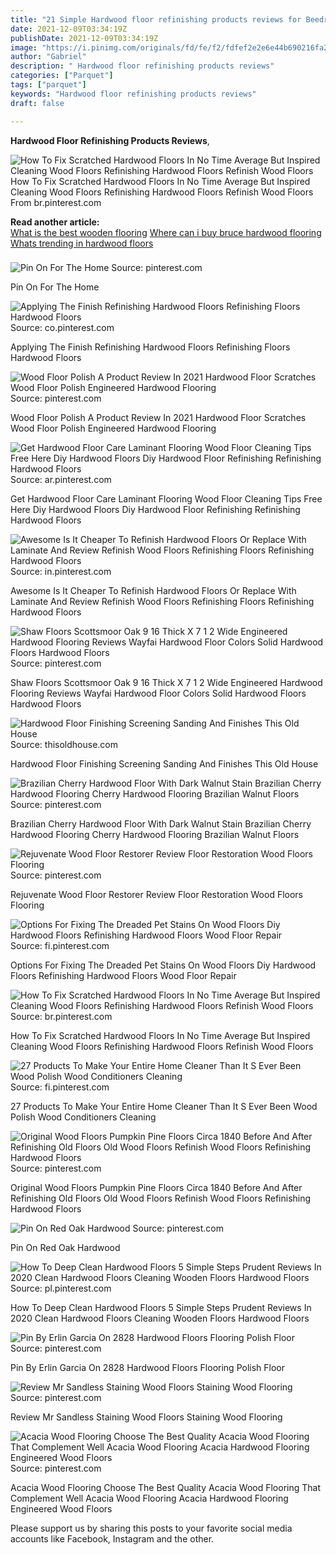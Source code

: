 ```yaml
---
title: "21 Simple Hardwood floor refinishing products reviews for Beedroom Remodeling"
date: 2021-12-09T03:34:19Z
publishDate: 2021-12-09T03:34:19Z
image: "https://i.pinimg.com/originals/fd/fe/f2/fdfef2e2e6e44b690216fa241957b4f1.jpg"
author: "Gabriel"
description: " Hardwood floor refinishing products reviews"
categories: ["Parquet"]
tags: ["parquet"]
keywords: "Hardwood floor refinishing products reviews"
draft: false

---
```

<!-- Head tag Code -->
**Hardwood Floor Refinishing Products Reviews**, 

![How To Fix Scratched Hardwood Floors In No Time Average But Inspired Cleaning Wood Floors Refinishing Hardwood Floors Refinish Wood Floors](https://i.pinimg.com/originals/20/d8/b1/20d8b1b13e404219f985c4608de49fcc.png "How To Fix Scratched Hardwood Floors In No Time Average But Inspired Cleaning Wood Floors Refinishing Hardwood Floors Refinish Wood Floors")
How To Fix Scratched Hardwood Floors In No Time Average But Inspired Cleaning Wood Floors Refinishing Hardwood Floors Refinish Wood Floors From br.pinterest.com

**Read another article:**  
[What is the best wooden flooring](/what-is-the-best-wooden-flooring/)
[Where can i buy bruce hardwood flooring](/where-can-i-buy-bruce-hardwood-flooring/)
[Whats trending in hardwood floors](/whats-trending-in-hardwood-floors/)




### 

 


![Pin On For The Home](https://i.pinimg.com/originals/c5/f8/64/c5f864600e1eae12cf381f83e3ecc34f.jpg "Pin On For The Home")
Source: pinterest.com

Pin On For The Home  

![Applying The Finish Refinishing Hardwood Floors Refinishing Floors Hardwood Floors](https://i.pinimg.com/originals/30/a0/df/30a0df739e6a374539eb844bd84cb45b.jpg "Applying The Finish Refinishing Hardwood Floors Refinishing Floors Hardwood Floors")
Source: co.pinterest.com

Applying The Finish Refinishing Hardwood Floors Refinishing Floors Hardwood Floors  

![Wood Floor Polish A Product Review In 2021 Hardwood Floor Scratches Wood Floor Polish Engineered Hardwood Flooring](https://i.pinimg.com/236x/36/3a/d9/363ad934349d3ebcf19cdc5bb214d8c1.jpg "Wood Floor Polish A Product Review In 2021 Hardwood Floor Scratches Wood Floor Polish Engineered Hardwood Flooring")
Source: pinterest.com

Wood Floor Polish A Product Review In 2021 Hardwood Floor Scratches Wood Floor Polish Engineered Hardwood Flooring  

![Get Hardwood Floor Care Laminant Flooring Wood Floor Cleaning Tips Free Here Diy Hardwood Floors Diy Hardwood Floor Refinishing Refinishing Hardwood Floors](https://i.pinimg.com/originals/3f/42/4f/3f424f5acc17b59562ff6bbf3c8f13b0.jpg "Get Hardwood Floor Care Laminant Flooring Wood Floor Cleaning Tips Free Here Diy Hardwood Floors Diy Hardwood Floor Refinishing Refinishing Hardwood Floors")
Source: ar.pinterest.com

Get Hardwood Floor Care Laminant Flooring Wood Floor Cleaning Tips Free Here Diy Hardwood Floors Diy Hardwood Floor Refinishing Refinishing Hardwood Floors  

![Awesome Is It Cheaper To Refinish Hardwood Floors Or Replace With Laminate And Review Refinish Wood Floors Refinishing Floors Refinishing Hardwood Floors](https://i.pinimg.com/originals/2a/05/10/2a0510191e5f0195b6f70346d4e0c7d9.jpg "Awesome Is It Cheaper To Refinish Hardwood Floors Or Replace With Laminate And Review Refinish Wood Floors Refinishing Floors Refinishing Hardwood Floors")
Source: in.pinterest.com

Awesome Is It Cheaper To Refinish Hardwood Floors Or Replace With Laminate And Review Refinish Wood Floors Refinishing Floors Refinishing Hardwood Floors  

![Shaw Floors Scottsmoor Oak 9 16 Thick X 7 1 2 Wide Engineered Hardwood Flooring Reviews Wayfai Hardwood Floor Colors Solid Hardwood Floors Hardwood Floors](https://i.pinimg.com/474x/db/6a/02/db6a0297775c7ff553a5ddf72cc987a6.jpg "Shaw Floors Scottsmoor Oak 9 16 Thick X 7 1 2 Wide Engineered Hardwood Flooring Reviews Wayfai Hardwood Floor Colors Solid Hardwood Floors Hardwood Floors")
Source: pinterest.com

Shaw Floors Scottsmoor Oak 9 16 Thick X 7 1 2 Wide Engineered Hardwood Flooring Reviews Wayfai Hardwood Floor Colors Solid Hardwood Floors Hardwood Floors  

![Hardwood Floor Finishing Screening Sanding And Finishes This Old House](https://cdn.vox-cdn.com/thumbor/YIwTRO8NwTNpO4cXXNyOcpAaEtM=/1400x788/filters:format(jpeg)/cdn.vox-cdn.com/uploads/chorus_asset/file/19491106/refinishing_x.jpg "Hardwood Floor Finishing Screening Sanding And Finishes This Old House")
Source: thisoldhouse.com

Hardwood Floor Finishing Screening Sanding And Finishes This Old House  

![Brazilian Cherry Hardwood Floor With Dark Walnut Stain Brazilian Cherry Hardwood Flooring Cherry Hardwood Flooring Brazilian Walnut Floors](https://i.pinimg.com/originals/59/c1/6a/59c16a82bb64e80e69c3c409d033c30c.jpg "Brazilian Cherry Hardwood Floor With Dark Walnut Stain Brazilian Cherry Hardwood Flooring Cherry Hardwood Flooring Brazilian Walnut Floors")
Source: pinterest.com

Brazilian Cherry Hardwood Floor With Dark Walnut Stain Brazilian Cherry Hardwood Flooring Cherry Hardwood Flooring Brazilian Walnut Floors  

![Rejuvenate Wood Floor Restorer Review Floor Restoration Wood Floors Flooring](https://i.pinimg.com/736x/11/f7/b4/11f7b456784b3baf3119f95048df659e.jpg "Rejuvenate Wood Floor Restorer Review Floor Restoration Wood Floors Flooring")
Source: pinterest.com

Rejuvenate Wood Floor Restorer Review Floor Restoration Wood Floors Flooring  

![Options For Fixing The Dreaded Pet Stains On Wood Floors Diy Hardwood Floors Refinishing Hardwood Floors Wood Floor Repair](https://i.pinimg.com/originals/ef/b5/8f/efb58f0561e79ec57d80ca598756a8b7.jpg "Options For Fixing The Dreaded Pet Stains On Wood Floors Diy Hardwood Floors Refinishing Hardwood Floors Wood Floor Repair")
Source: fi.pinterest.com

Options For Fixing The Dreaded Pet Stains On Wood Floors Diy Hardwood Floors Refinishing Hardwood Floors Wood Floor Repair  

![How To Fix Scratched Hardwood Floors In No Time Average But Inspired Cleaning Wood Floors Refinishing Hardwood Floors Refinish Wood Floors](https://i.pinimg.com/originals/20/d8/b1/20d8b1b13e404219f985c4608de49fcc.png "How To Fix Scratched Hardwood Floors In No Time Average But Inspired Cleaning Wood Floors Refinishing Hardwood Floors Refinish Wood Floors")
Source: br.pinterest.com

How To Fix Scratched Hardwood Floors In No Time Average But Inspired Cleaning Wood Floors Refinishing Hardwood Floors Refinish Wood Floors  

![27 Products To Make Your Entire Home Cleaner Than It S Ever Been Wood Polish Wood Conditioners Cleaning](https://i.pinimg.com/736x/c3/60/8e/c3608e547fa6c8bbee786beaf77bda6e.jpg "27 Products To Make Your Entire Home Cleaner Than It S Ever Been Wood Polish Wood Conditioners Cleaning")
Source: fi.pinterest.com

27 Products To Make Your Entire Home Cleaner Than It S Ever Been Wood Polish Wood Conditioners Cleaning  

![Original Wood Floors Pumpkin Pine Floors Circa 1840 Before And After Refinishing Old Floors Old Wood Floors Refinish Wood Floors Refinishing Hardwood Floors](https://i.pinimg.com/originals/66/d8/7b/66d87b7b180a44d5501ee378fc33a36c.jpg "Original Wood Floors Pumpkin Pine Floors Circa 1840 Before And After Refinishing Old Floors Old Wood Floors Refinish Wood Floors Refinishing Hardwood Floors")
Source: pinterest.com

Original Wood Floors Pumpkin Pine Floors Circa 1840 Before And After Refinishing Old Floors Old Wood Floors Refinish Wood Floors Refinishing Hardwood Floors  

![Pin On Red Oak Hardwood](https://i.pinimg.com/originals/05/27/3e/05273e5fb526549e2496a0f73553a0bd.jpg "Pin On Red Oak Hardwood")
Source: pinterest.com

Pin On Red Oak Hardwood  

![How To Deep Clean Hardwood Floors 5 Simple Steps Prudent Reviews In 2020 Clean Hardwood Floors Cleaning Wooden Floors Hardwood Floors](https://i.pinimg.com/originals/0e/80/7a/0e807a8002edcf206332369ff257a85f.jpg "How To Deep Clean Hardwood Floors 5 Simple Steps Prudent Reviews In 2020 Clean Hardwood Floors Cleaning Wooden Floors Hardwood Floors")
Source: pl.pinterest.com

How To Deep Clean Hardwood Floors 5 Simple Steps Prudent Reviews In 2020 Clean Hardwood Floors Cleaning Wooden Floors Hardwood Floors  

![Pin By Erlin Garcia On 2828 Hardwood Floors Flooring Polish Floor](https://i.pinimg.com/originals/8e/c1/8b/8ec18b1f82d91d53e7dac1a1437c2314.jpg "Pin By Erlin Garcia On 2828 Hardwood Floors Flooring Polish Floor")
Source: pinterest.com

Pin By Erlin Garcia On 2828 Hardwood Floors Flooring Polish Floor  

![Review Mr Sandless Staining Wood Floors Staining Wood Flooring](https://i.pinimg.com/originals/59/69/1f/59691f9cdbc452117e99b53af7e67984.jpg "Review Mr Sandless Staining Wood Floors Staining Wood Flooring")
Source: pinterest.com

Review Mr Sandless Staining Wood Floors Staining Wood Flooring  

![Acacia Wood Flooring Choose The Best Quality Acacia Wood Flooring That Complement Well Acacia Wood Flooring Acacia Hardwood Flooring Engineered Wood Floors](https://i.pinimg.com/originals/fd/fe/f2/fdfef2e2e6e44b690216fa241957b4f1.jpg "Acacia Wood Flooring Choose The Best Quality Acacia Wood Flooring That Complement Well Acacia Wood Flooring Acacia Hardwood Flooring Engineered Wood Floors")
Source: pinterest.com

Acacia Wood Flooring Choose The Best Quality Acacia Wood Flooring That Complement Well Acacia Wood Flooring Acacia Hardwood Flooring Engineered Wood Floors  

Please support us by sharing this posts to your favorite social media accounts like Facebook, Instagram and the other.

